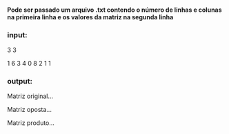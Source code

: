 #### Pode ser passado um arquivo .txt contendo o número de linhas e colunas na primeira linha e os valores da matriz na segunda linha
### input: 

  3 3
  
  1 6 3 4 0 8 2 1 1

### output:

Matriz original...

Matriz oposta...

Matriz produto...

